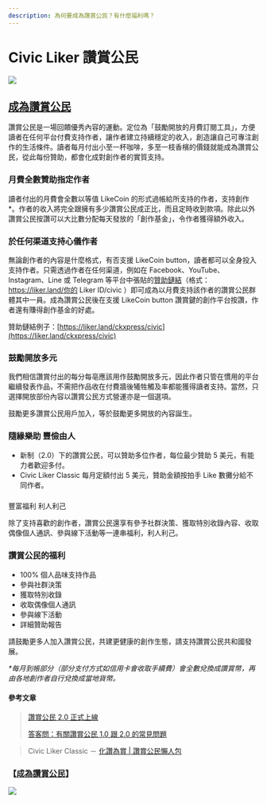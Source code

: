```yaml
---
description: 為何要成為讚賞公民？有什麼福利嗎？
---
```


# Civic Liker 讚賞公民

![](../../.gitbook/assets/likecoin_ad98_2point0-01.png)

## [成為讚賞公民](https://docs.like.co/v/zh/user-guide/civic-liker/be-a-civic-liker)

讚賞公民是一場回饋優秀內容的運動。定位為「鼓勵開放的月費訂閱工具」，方便讀者在任何平台付費支持作者，讓作者建立持續穩定的收入，創造讓自己可專注創作的生活條件。讀者每月付出小至一杯咖啡，多至一枝香檳的價錢就能成為讚賞公民，從此每份贊助，都會化成對創作者的實質支持。

### 月費全數贊助指定作者

讀者付出的月費會全數以等值 LikeCoin 的形式過帳給所支持的作者，支持創作\*。作者的收入將完全跟擁有多少讚賞公民成正比，而且定時收到款項。除此以外讚賞公民按讚可以大比數分配每天發放的「創作基金」，令作者獲得額外收入。

### 於任何渠道支持心儀作者

無論創作者的內容是什麼格式，有否支援 LikeCoin button，讀者都可以全身投入支持作者。只需透過作者在任何渠道，例如在 Facebook、YouTube、Instagram、Line 或 Telegram 等平台中張貼的[贊助鏈結](https://docs.like.co/v/zh/user-guide/creatortools/sponsor-link)（格式： https://liker.land/你的 Liker ID/civic ）即可成為以月費支持該作者的讚賞公民群體其中一員。成為讚賞公民後在支援 LikeCoin button 讚賞鍵的創作平台按讚，作者還有賺得創作基金的好處。

贊助鏈結例子：[https://liker.land/ckxpress/civic](https://liker.land/ckxpress/civic)

### 鼓勵開放多元

我們相信讚賞付出的每分每亳應該用作鼓勵開放多元，因此作者只管在慣用的平台繼續發表作品，不需把作品收在付費牆後犧牲觸及率都能獲得讀者支持。當然，只選擇開放部份內容以讚賞公民方式營運亦是一個選項。

鼓勵更多讚賞公民用戶加入，等於鼓勵更多開放的內容誕生。

### 隨緣樂助 豐儉由人

* 新制（2.0）下的讚賞公民，可以贊助多位作者，每位最少贊助 5 美元，有能力者歡迎多付。
* Civic Liker Classic 每月定額付出 5 美元，贊助金額按拍手 Like 數攤分給不同作者。

### 豐富福利 利人利己

除了支持喜歡的創作者，讚賞公民還享有參予社群決策、獲取特別收錄內容、收取偶像個人通訊、參與線下活動等一連串福利，利人利己。

### 讚賞公民的福利

* 100% 個人品味支持作品
* 參與社群決策
* 獲取特別收錄
* 收取偶像個人通訊
* 參與線下活動
* 詳細贊助報告

請鼓勵更多人加入讚賞公民，共建更健康的創作生態，請支持讚賞公民共和國發展。

_\*每月到帳部分（部分支付方式如信用卡會收取手續費）會全數兌換成讚賞幣，再由各地創作者自行兌換成當地貨幣。_

#### 參考文章

> [讚賞公民 2.0 正式上線](https://matters.news/@likecoin/%E8%AE%9A%E8%B3%9E%E5%85%AC%E6%B0%91-2-0-%E6%AD%A3%E5%BC%8F%E4%B8%8A%E7%B7%9A-bafyreifmc4wfadtkb7n66qs6weg5sbii73iegktqrlaguc45ji4f6nj2sq)
>
> [答客問：有關讚賞公民 1.0 跟 2.0 的常見問題](https://matters.news/@likecoin/%E7%AD%94%E5%AE%A2%E5%95%8F-%E6%9C%89%E9%97%9C%E8%AE%9A%E8%B3%9E%E5%85%AC%E6%B0%91-1-0-%E8%B7%9F-2-0-%E7%9A%84%E5%B8%B8%E8%A6%8B%E5%95%8F%E9%A1%8C-bafyreigbu2h6mseqi3lnws25u3uonqxylzvcivw2lees4foecv56kazudm)

> Civic Liker Classic － [化讚為賞 \| 讚賞公民懶人包](https://matters.news/@likecoin/%E5%8C%96%E8%AE%9A%E7%82%BA%E8%B3%9E-%E8%AE%9A%E8%B3%9E%E5%85%AC%E6%B0%91%E6%87%B6%E4%BA%BA%E5%8C%85-zdpuAtWT6a2rjr75JZBzwnvy67vrxw5cBRqwnHbkFehRYHLXx)

### 【[成為讚賞公民](https://docs.like.co/v/zh/user-guide/civic-liker/be-a-civic-liker)】

![](../../.gitbook/assets/civic-liker.png)

